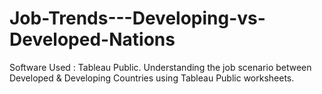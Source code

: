 # Job-Trends---Developing-vs-Developed-Nations
Software Used : Tableau Public. Understanding the job scenario between Developed &amp; Developing Countries using Tableau Public worksheets. 

